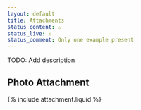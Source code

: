 ```yaml
---
layout: default
title: Attachments
status_content: ⚠️
status_live: ⚠️
status_comment: Only one example present
---
```


TODO: Add description

## Photo Attachment

{% include attachment.liquid %}